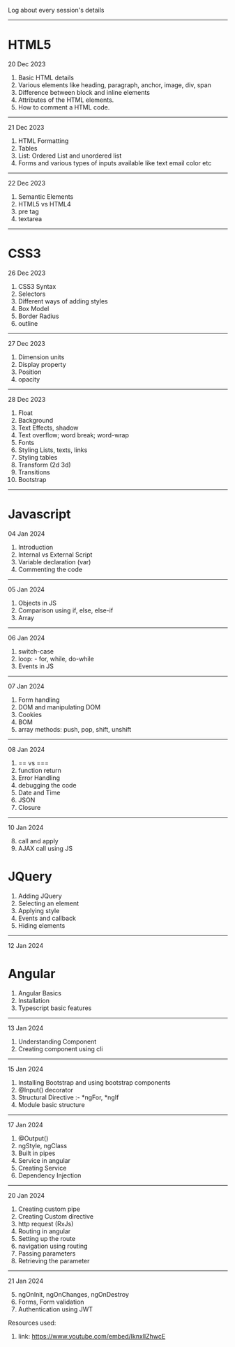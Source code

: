 Log about every session's details

---

# HTML5

20 Dec 2023

1. Basic HTML details
2. Various elements like heading, paragraph, anchor, image, div, span
3. Difference between block and inline elements
4. Attributes of the HTML elements.
5. How to comment a HTML code.

---

21 Dec 2023

1. HTML Formatting
2. Tables
3. List: Ordered List and unordered list
4. Forms and various types of inputs available like text email color etc

---

22 Dec 2023

1. Semantic Elements
2. HTML5 vs HTML4
3. pre tag
4. textarea

---

# CSS3

26 Dec 2023

1. CSS3 Syntax
2. Selectors
3. Different ways of adding styles
4. Box Model
5. Border Radius
6. outline

---

27 Dec 2023

1. Dimension units
2. Display property
3. Position
4. opacity

---

28 Dec 2023

1. Float
2. Background
3. Text Effects, shadow
4. Text overflow; word break; word-wrap
5. Fonts
6. Styling Lists, texts, links
7. Styling tables
8. Transform (2d 3d)
9. Transitions
10. Bootstrap

---

# Javascript

04 Jan 2024

1. Introduction
2. Internal vs External Script
3. Variable declaration (var)
4. Commenting the code

---

05 Jan 2024

1. Objects in JS
2. Comparison using if, else, else-if
3. Array

---

06 Jan 2024

1. switch-case
2. loop: - for, while, do-while
3. Events in JS

---

07 Jan 2024

1. Form handling
2. DOM and manipulating DOM
3. Cookies
4. BOM
5. array methods: push, pop, shift, unshift

---

08 Jan 2024

1. == vs ===
2. function return
3. Error Handling
4. debugging the code
5. Date and Time
6. JSON
7. Closure

---

10 Jan 2024

8. call and apply
9. AJAX call using JS

# JQuery

1. Adding JQuery
2. Selecting an element
3. Applying style
4. Events and callback
5. Hiding elements

---

12 Jan 2024

# Angular

1. Angular Basics
2. Installation
3. Typescript basic features

---

13 Jan 2024

1. Understanding Component
2. Creating component using cli

---

15 Jan 2024

1. Installing Bootstrap and using bootstrap components
2. @Input() decorator
3. Structural Directive :- *ngFor, *ngIf
4. Module basic structure

---

17 Jan 2024

1. @Output()
2. ngStyle, ngClass
3. Built in pipes
4. Service in angular
5. Creating Service
6. Dependency Injection

---

20 Jan 2024

1. Creating custom pipe
2. Creating Custom directive
3. http request (RxJs)
4. Routing in angular
5. Setting up the route
6. navigation using routing
7. Passing parameters
8. Retrieving the parameter

---

21 Jan 2024

5. ngOnInit, ngOnChanges, ngOnDestroy
6. Forms, Form validation
7. Authentication using JWT

Resources used:

1. link: https://www.youtube.com/embed/IknxlIZhwcE
